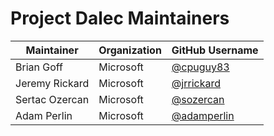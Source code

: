 # Project Dalec Maintainers

| Maintainer     | Organization | GitHub Username                               | 
|----------------|--------------|-----------------------------------------------|
| Brian Goff     | Microsoft    | [@cpuguy83](https://github.com/cpuguy83)      | 
| Jeremy Rickard | Microsoft    | [@jrrickard](https://github.com/jrrickard)    | 
| Sertac Ozercan | Microsoft    | [@sozercan](https://github.com/sozercan)      |
| Adam Perlin    | Microsoft    | [@adamperlin](https://github.com/adamperlin)|
